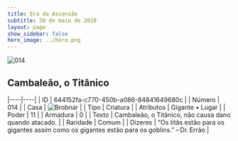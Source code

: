 ```yaml
---
title: Era da Ascensão
subtitle: 30 de maio de 2019
layout: page
show_sidebar: false
hero_image: ../hero.png
---
```


![014](https://cdn.keyforgegame.com/media/card_front/pt/435_014_XGMP2H7PX88F_pt.png)

## Cambaleão, o Titânico

|----|----|
| ID | 644152fa-c770-450b-a086-84841649680c |
| Número | 014 |
| Casa | ![Brobnar](https://archonarcana.com/images/thumb/e/e0/Brobnar.png/22px-Brobnar.png "Brobnar") |
| Tipo | Criatura |
| Atributos | Gigante • Lugar |
| Poder | 11 |
| Armadura | 0 |
| Texto | Cambaleão, o Titânico, não causa dano quando atacado. |
| Raridade | Comum |
| Dizeres | “Os titãs estão para os gigantes assim como os gigantes estão para os goblins.” – Dr. Errão |
